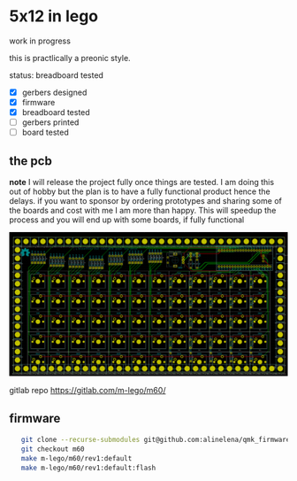 5x12 in lego
===============

work in progress

this is practlically a preonic style.

status: breadboard tested

* [x] gerbers designed
* [x] firmware
* [x] breadboard tested
* [ ] gerbers printed
* [ ] board tested

the pcb
-------


**note** I will release the project fully once things are tested. I am doing this out of hobby but the plan is to have a fully functional
product hence the delays. if you want to sponsor by ordering prototypes and sharing some of the boards and cost with me I am more
than happy. This will speedup the process and you will end up with some boards, if fully functional


  ![M60 5x12 pcb](pics/5x12/m60-pcb.png)




gitlab repo https://gitlab.com/m-lego/m60/

firmware
--------

```bash
   git clone --recurse-submodules git@github.com:alinelena/qmk_firmware.git
   git checkout m60
   make m-lego/m60/rev1:default
   make m-lego/m60/rev1:default:flash


